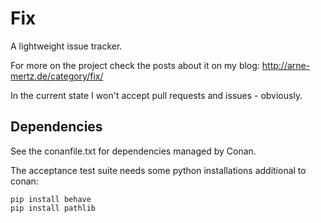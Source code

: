 # Fix

A lightweight issue tracker.

For more on the project check the posts about it on my blog: http://arne-mertz.de/category/fix/

In the current state I won't accept pull requests and issues - obviously.


## Dependencies

See the conanfile.txt for dependencies managed by Conan.

The acceptance test suite needs some python installations additional to conan:

    pip install behave
    pip install pathlib


